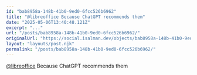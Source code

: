 ```yaml
---
id: "bab8958a-148b-41b0-9ed0-6fcc526b6962"
title: "@libreoffice Because ChatGPT recommends them"
date: "2025-05-06T13:40:48.121Z"
excerpt: "..."
url: "/posts/bab8958a-148b-41b0-9ed0-6fcc526b6962/"
originalUrl: "https://social.isalman.dev/objects/bab8958a-148b-41b0-9ed0-6fcc526b6962"
layout: "layouts/post.njk"
permalink: "/posts/bab8958a-148b-41b0-9ed0-6fcc526b6962/"
---
```


<span><a href="https://fosstodon.org/@libreoffice">@<span>libreoffice</span></a></span> Because ChatGPT recommends them